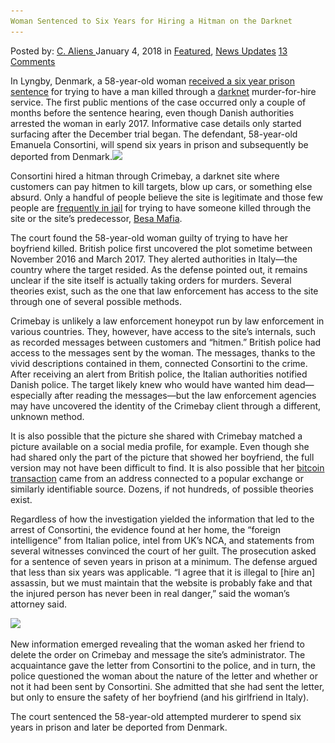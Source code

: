 ```yaml
---
Woman Sentenced to Six Years for Hiring a Hitman on the Darknet
---
```

<article class="post-listing post-24265 post type-post status-publish format-standard has-post-thumbnail hentry 
 tag-darknet tag-hiring tag-hitman tag-sentenced tag-woman tag-years">
<div class="post-inner">
<span>Posted by: <a href="https://www.deepdotweb.com/author/caliens/" title="">C. Aliens </a></span>
<span>January 4, 2018</span>
<span>in <a href="https://www.deepdotweb.com/category/deepdot-news/" rel="category tag">Featured</a>, <a href="https://www.deepdotweb.com/category/news-updates/" rel="category tag">News Updates</a></span>
<span><a href="https://www.deepdotweb.com/2018/01/04/woman-sentenced-six-years-hiring-hitman-darknet/#comments">13 Comments</a></span>


<p>In Lyngby, Denmark, a 58-year-old woman <a href="https://www.dr.dk/nyheder/indland/sag-om-lejemord-kvinde-straffes-med-6-aars-faengsel-og-udvises">received a six year prison sentence</a> for trying to have a man killed through a <a href="http://deepdotweb.com/tag/darknet">darknet</a> murder-for-hire service. The first public mentions of the case occurred only a couple of months before the sentence hearing, even though Danish authorities arrested the woman in early 2017. Informative case details only started surfacing after the December trial began. The defendant, 58-year-old Emanuela Consortini, will spend six years in prison and subsequently be deported from Denmark.<img class="wp-image-24269 aligncenter" src="/imgs/2018/01/word-image-5.png" srcset="/imgs/2018/01/word-image-5.png 660w, /imgs/2018/01/word-image-5-300x150.png 300w" sizes="(max-width: 660px) 100vw, 660px" /></p>
<p>Consortini hired a hitman through Crimebay, a darknet site where customers can pay hitmen to kill targets, blow up cars, or something else absurd. Only a handful of people believe the site is legitimate and those few people are <a href="https://www.deepdotweb.com/2017/04/10/oregon-man-charged-first-degree-murder-orders-assassination-wife-dark-web/">frequently in jail</a> for trying to have someone killed through the site or the site’s predecessor, <a href="https://www.deepdotweb.com/2017/02/06/man-tried-hire-hitman-darknet-kill-wife-got-scammed-arrested-instead/">Besa Mafia</a>.</p>
<p>The court found the 58-year-old woman guilty of trying to have her boyfriend killed. British police first uncovered the plot sometime between November 2016 and March 2017. They alerted authorities in Italy—the country where the target resided. As the defense pointed out, it remains unclear if the site itself is actually taking orders for murders. Several theories exist, such as the one that law enforcement has access to the site through one of several possible methods.</p>
<p>Crimebay is unlikely a law enforcement honeypot run by law enforcement in various countries. They, however, have access to the site’s internals, such as recorded messages between customers and “hitmen.” British police had access to the messages sent by the woman. The messages, thanks to the vivid descriptions contained in them, connected Consortini to the crime. After receiving an alert from British police, the Italian authorities notified Danish police. The target likely knew who would have wanted him dead—especially after reading the messages—but the law enforcement agencies may have uncovered the identity of the Crimebay client through a different, unknown method.</p>
<p>It is also possible that the picture she shared with Crimebay matched a picture available on a social media profile, for example. Even though she had shared only the part of the picture that showed her boyfriend, the full version may not have been difficult to find. It is also possible that her <a href="http://deepdotweb.com/tag/bitcoin">bitcoin transaction</a> came from an address connected to a popular exchange or similarly identifiable source. Dozens, if not hundreds, of possible theories exist.</p>
<p>Regardless of how the investigation yielded the information that led to the arrest of Consortini, the evidence found at her home, the “foreign intelligence” from Italian police, intel from UK’s NCA, and statements from several witnesses convinced the court of her guilt. The prosecution asked for a sentence of seven years in prison at a minimum. The defense argued that less than six years was applicable. &#8220;I agree that it is illegal to [hire an] assassin, but we must maintain that the website is probably fake and that the injured person has never been in real danger,&#8221; said the woman’s attorney said.</p>
<p><img class="wp-image-24271" src="/imgs/2018/01/word-image-7.png" srcset="/imgs/2018/01/word-image-7.png 684w, /imgs/2018/01/word-image-7-300x169.png 300w" sizes="(max-width: 684px) 100vw, 684px" /></p>
<p>New information emerged revealing that the woman asked her friend to delete the order on Crimebay and message the site’s administrator. The acquaintance gave the letter from Consortini to the police, and in turn, the police questioned the woman about the nature of the letter and whether or not it had been sent by Consortini. She admitted that she had sent the letter, but only to ensure the safety of her boyfriend (and his girlfriend in Italy).</p>
<p>The court sentenced the 58-year-old attempted murderer to spend six years in prison and later be deported from Denmark.</p>
</div>
<span style="display:none"><a href="https://www.deepdotweb.com/tag/darknet/" rel="tag">darknet</a> <a href="https://www.deepdotweb.com/tag/hiring/" rel="tag">hiring</a> <a href="https://www.deepdotweb.com/tag/hitman/" rel="tag">hitman</a> <a href="https://www.deepdotweb.com/tag/sentenced/" rel="tag">sentenced</a> <a href="https://www.deepdotweb.com/tag/woman/" rel="tag">woman</a> <a href="https://www.deepdotweb.com/tag/years/" rel="tag">years</a></span> <span style="display:none" class="updated">2018-01-04<a href="https://www.deepdotweb.com/author/caliens/" title="Posts by C. Aliens" rel="author">C. Aliens</a></strong></div>
</div>
</article>

